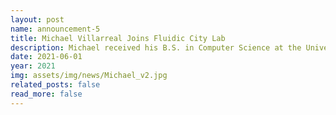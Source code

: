 ```yaml
---
layout: post
name: announcement-5
title: Michael Villarreal Joins Fluidic City Lab
description: Michael received his B.S. in Computer Science at the University of Memphis. He is a Tennessee native from Jackson, TN (about an hour east of Memphis). He enjoys rock climbing and frequently takes outdoor climbing trips to Jamestown, AR and Chattanooga, TN. He also used to be a runner averaging over 1500 miles/year for several years. He owns a cat and a hedgehog named <a href="https://imgur.com/a/celeste-g5aKarI">Celeste</a> and <a href="https://imgur.com/a/sable-f4hBBCX">Sable</a>, respectively (both names come from Animal Crossing).
date: 2021-06-01
year: 2021
img: assets/img/news/Michael_v2.jpg
related_posts: false
read_more: false
---
```

